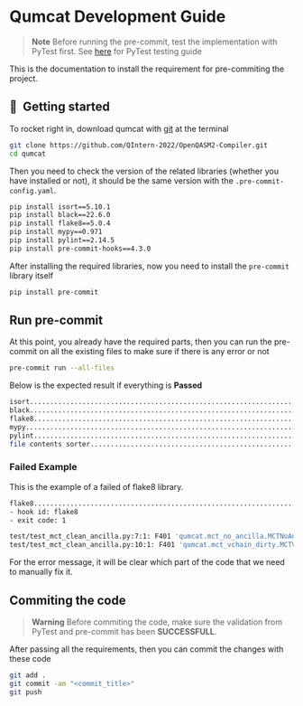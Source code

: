 # Qumcat Development Guide

> **Note**
> Before running the pre-commit, test the implementation with PyTest first. 
> See [here](https://github.com/QIntern-2022/qumcat/tree/main/test) for PyTest testing guide

This is the documentation to install the requirement for pre-commiting the project.

## :rocket:&nbsp; Getting started 

To rocket right in, download  qumcat with [git](https://git-scm.com/) at the terminal
```bash
git clone https://github.com/QIntern-2022/OpenQASM2-Compiler.git
cd qumcat
```

Then you need to check the version of the related libraries (whether you have installed or not), it should be the same version with the `.pre-commit-config.yaml`.

```bash
pip install isort==5.10.1
pip install black==22.6.0
pip install flake8==5.0.4
pip install mypy==0.971
pip install pylint==2.14.5
pip install pre-commit-hooks==4.3.0
```
After installing the required libraries, now you need to install the `pre-commit` library itself

```bash
pip install pre-commit
```

## Run pre-commit

At this point, you already have the required parts, then you can run the pre-commit on all the existing files to make sure if there is any error or not

```bash
pre-commit run --all-files
```

Below is the expected result if everything is **Passed**

```bash
isort....................................................................Passed
black....................................................................Passed
flake8...................................................................Passed
mypy.....................................................................Passed
pylint...................................................................Passed
file contents sorter.....................................................Passed
```

### Failed Example

This is the example of a failed of flake8 library.

```bash
flake8...................................................................Failed
- hook id: flake8
- exit code: 1

test/test_mct_clean_ancilla.py:7:1: F401 'qumcat.mct_no_ancilla.MCTNoAncilla' imported but unused
test/test_mct_clean_ancilla.py:10:1: F401 'qumcat.mct_vchain_dirty.MCTVChainDirty' imported but unused
```

For the error message, it will be clear which part of the code that we need to manually fix it.

## Commiting the code

> **Warning**
> Before commiting the code, make sure the validation from PyTest and pre-commit has been **SUCCESSFULL**.

After passing all the requirements, then you can commit the changes with these code

```bash
git add .
git commit -am "<commit_title>"
git push
```





